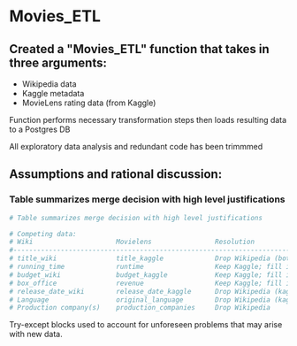 # Movies_ETL


## Created a "Movies_ETL" function that takes in three arguments:
- Wikipedia data
- Kaggle metadata
- MovieLens rating data (from Kaggle)

Function performs necessary transformation steps then loads resulting data to a Postgres DB

All exploratory data analysis and redundant code has been trimmmed


## Assumptions and rational discussion:



### Table summarizes merge decision with high level justifications

```python
# Table summarizes merge decision with high level justifications

# Competing data:
# Wiki                     Movielens                Resolution
#--------------------------------------------------------------------------
# title_wiki               title_kaggle             Drop Wikipedia (both very consistent) (kaggle slightly more consistent)
# running_time             runtime                  Keep Kaggle; fill in zeros with Wikipedia data. (wiki data had more outliers on histogram)
# budget_wiki              budget_kaggle            Keep Kaggle; fill in zeros with Wikipedia data. (wiki data had more outliers on histogram)
# box_office               revenue                  Keep Kaggle; fill in zeros with Wikipedia data.
# release_date_wiki        release_date_kaggle      Drop Wikipedia (kaggle data clean while wiki has missing data)
# Language                 original_language        Drop Wikipedia (kaggle is cleaner & more consistent)
# Production company(s)    production_companies     Drop Wikipedia

```


Try-except blocks used to account for unforeseen problems that may arise with new data.